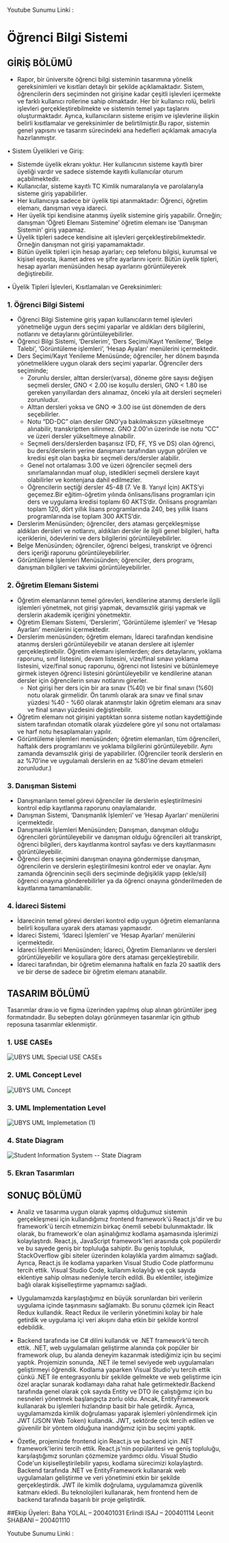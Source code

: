 Youtube Sunumu Linki : 

# Öğrenci Bilgi Sistemi
## GİRİŞ BÖLÜMÜ 
   * Rapor, bir üniversite öğrenci bilgi sisteminin tasarımına yönelik gereksinimleri ve kısıtları detaylı bir şekilde açıklamaktadır. Sistem, öğrencilerin ders seçiminden not girişine kadar çeşitli işlevleri içermekte ve farklı kullanıcı rollerine sahip olmaktadır. Her bir kullanıcı rolü, belirli işlevleri gerçekleştirebilmekte ve sistemin temel yapı taşlarını oluşturmaktadır. Ayrıca, kullanıcıların sisteme erişim ve işlevlerine ilişkin belirli kısıtlamalar ve gereksinimler de belirtilmiştir.Bu rapor, sistemin genel yapısını ve tasarım sürecindeki ana hedefleri açıklamak amacıyla hazırlanmıştır. 

•  Sistem Üyelikleri ve Giriş:
   * Sistemde üyelik ekranı yoktur. Her kullanıcının sisteme kayıtlı birer üyeliği vardır ve sadece sistemde kayıtlı kullanıcılar oturum açabilmektedir. 
   * Kullanıcılar, sisteme kayıtlı TC Kimlik numaralarıyla ve parolalarıyla sisteme giriş yapabilirler. 
   * Her kullanıcıya sadece bir üyelik tipi atanmaktadır: Öğrenci, öğretim elemanı, danışman veya idareci. 
   * Her üyelik tipi kendisine atanmış üyelik sistemine giriş yapabilir. Örneğin; danışman ‘Öğreti Elemanı Sistemine’ öğretim elemanı ise ‘Danışman Sistemin’ giriş yapamaz. 
   * Üyelik tipleri sadece kendisine ait işlevleri gerçekleştirebilmektedir. Örneğin danışman not girişi yapamamaktadır. 
   * Bütün üyelik tipleri için hesap ayarları; cep telefonu bilgisi, kurumsal ve kişisel eposta, ikamet adres ve şifre ayarlarını içerir. Bütün üyelik tipleri, hesap ayarları menüsünden hesap ayarlarını görüntüleyerek değiştirebilir.

•  Üyelik Tipleri İşlevleri, Kısıtlamaları ve Gereksinimleri:   

### 1. Öğrenci Bilgi Sistemi 

   * Öğrenci Bilgi Sistemine giriş yapan kullanıcıların temel işlevleri yönetmeliğe uygun ders seçimi yaparlar ve aldıkları ders bilgilerini, notlarını ve detaylarını görüntüleyebilirler. 
   * Öğrenci Bilgi Sistemi, ‘Derslerim’, ‘Ders Seçimi/Kayıt Yenileme’, ‘Belge Talebi’, ‘Görüntüleme işlemleri’, ‘Hesap Ayaları’ menülerini içermektedir. 
   * Ders Seçimi/Kayıt Yenileme Menüsünde; öğrenciler, her dönem başında yönetmeliklere uygun olarak ders seçimi yaparlar. Öğrenciler ders seçiminde; 
     * Zorunlu dersler, alttan dersler(varsa), döneme göre sayısı değişen seçmeli dersler, GNO < 2.00 ise koşullu dersleri, GNO < 1.80 ise gereken yarıyıllardan ders alınamaz, önceki yıla ait dersleri seçmeleri zorunludur. 
     * Alttan dersleri yoksa ve GNO => 3.00 ise üst dönemden de ders seçebilirler.  
     * Notu “DD-DC” olan dersler GNO'ya bakılmaksızın yükseltmeye alınabilir, transkriptten silinmez. GNO 2.00'ın üzerinde ise notu “CC” ve üzeri dersler yükseltmeye alınabilir.  
     * Seçmeli ders/derslerden başarısız (FD, FF, YS ve DS) olan öğrenci, bu ders/derslerin yerine danışmanı tarafından uygun görülen ve kredisi eşit olan başka bir seçmeli ders/dersler alabilir.   
     * Genel not ortalaması 3.00 ve üzeri öğrenciler seçmeli ders sınırlamalarından muaf olup, istedikleri seçmeli derslere kayıt olabilirler ve kontenjana dahil edilmezler.  
     * Öğrencilerin seçtiği dersler 45-48 (7. Ve 8. Yarıyıl İçin) AKTS’yi geçemez.Bir eğitim-öğretim yılında önlisans/lisans programları için ders ve uygulama kredisi toplamı 60 AKTS’dir. Önlisans programları toplam 120, dört yıllık lisans programlarında 240, beş yıllık lisans programlarında ise toplam 300 AKTS’dir.  
   * Derslerim Menüsünden; öğrenciler, ders ataması gerçekleşmişse aldıkları dersleri ve notlarını, aldıkları dersler ile ilgili genel bilgileri, hafta içeriklerini, ödevlerini ve ders bilgilerini görüntüleyebilirler. 
   * Belge Menüsünden; öğrenciler, öğrenci belgesi, transkript ve öğrenci ders içeriği raporunu görüntüleyebilirler.
   * Görüntüleme İşlemleri Menüsünden; öğrenciler, ders programı, danışman bilgileri ve takvimi görüntüleyebilirler.

### 2. Öğretim Elemanı Sistemi 

   * Öğretim elemanlarının temel görevleri, kendilerine atanmış derslerle ilgili işlemleri yönetmek, not girişi yapmak, devamsızlık girişi yapmak ve derslerin akademik içeriğini yönetmektir. 
   * Öğretim Elemanı Sistemi, ‘Derslerim’, ‘Görüntüleme işlemleri’ ve ‘Hesap Ayarları’ menülerini içermektedir. 
   * Derslerim menüsünden; öğretim elemanı, İdareci tarafından kendisine atanmış dersleri görüntüleyebilir ve atanan derslere ait işlemler gerçekleştirebilir. Öğretim elemanı işlemlerden; ders detaylarını, yoklama raporunu, sınıf listesini, devam listesini, 
vize/final sınavı yoklama listesini, vize/final sonuç raporunu, öğrenci not listesini ve bütünlemeye girmek isteyen öğrenci listesini görüntüleyebilir ve kendilerine atanan dersler için öğrencilerin sınav notlarını girerler.  
     - Not girişi her ders için bir ara sınav (%40) ve bir final sınavı (%60) notu olarak girmelidir. Ön tanımlı olarak ara sınav ve final sınav yüzdesi %40 - %60 olarak atanmıştır lakin öğretim elemanı ara sınav ve final sınavı yüzdesini değiştirebilir.  
   * Öğretim elemanı not girişini yaptıktan sonra sisteme notları kaydettiğinde sistem tarafından otomatik olarak yüzdelere göre yıl sonu not ortalaması ve harf notu hesaplamaları yapılır. 
   * Görüntüleme işlemleri menüsünden; öğretim elemanları, tüm öğrencileri, haftalık ders programlarını ve yoklama bilgilerini görüntüleyebilir. Aynı zamanda devamsızlık girişi de yapabilirler. (Öğrenciler teorik derslerin en az %70’ine ve uygulamalı derslerin 
en az %80’ine devam etmeleri zorunludur.)

### 3. Danışman Sistemi 

   * Danışmanların temel görevi öğrenciler ile derslerin eşleştirilmesini kontrol edip kayıtlanma raporunu onaylamalarıdır. 
   * Danışman Sistemi, ‘Danışmanlık İşlemleri’ ve ‘Hesap Ayarları’ menülerini içermektedir. 
   * Danışmanlık İşlemleri Menüsünden; Danışman, danışman olduğu öğrencileri görüntüleyebilir ve danışman olduğu öğrencileri ait transkript, öğrenci bilgileri, ders kayıtlanma kontrol sayfası ve ders kayıtlanmasını görüntüleyebilir.  
   * Öğrenci ders seçimini danışman onayına göndermişse danışman, öğrencilerin ve derslerin eşleştirilmesini kontrol eder ve onaylar. Aynı zamanda öğrencinin seçili ders seçiminde değişiklik yapıp (ekle/sil) öğrenci onayına gönderebilirler ya da öğrenci onayına gönderilmeden de kayıtlanma tamamlanabilir.
     
### 4. İdareci Sistemi  

   * İdarecinin temel görevi dersleri kontrol edip uygun öğretim elemanlarına belirli koşullara uyarak ders ataması yapmasıdır. 
   * İdareci Sistemi, ‘İdareci İşlemleri’ ve ‘Hesap Ayarları’ menülerini içermektedir. 
   * İdareci İşlemleri Menüsünden; İdareci, Öğretim Elemanlarını ve dersleri görüntüleyebilir ve koşullara göre ders ataması gerçekleştirebilir.  
   * İdareci tarafından, bir öğretim elemanına haftalık en fazla 20 saatlik ders ve bir derse de sadece bir öğretim elemanı atanabilir.

## TASARIM BÖLÜMÜ 
Tasarımlar draw.io ve figma üzerinden yapılmış olup alınan görüntüler jpeg formatındadır. Bu sebepten dolayı görünmeyen tasarımlar için github reposuna tasarımlar eklenmiştir.


### 1. USE CASEs

![UBYS UML Special USE CASEs](https://github.com/user-attachments/assets/9739be38-6e30-4be8-bb0f-bb869170b0b3)

### 2. UML Concept Level

![UBYS UML Concept](https://github.com/user-attachments/assets/82bffe1a-80fc-429c-a4c7-e4cfd01d166c)

### 3. UML Implementation Level

![UBYS UML Implemetation (1)](https://github.com/user-attachments/assets/0deb859b-3b98-4f31-a129-d5c2771837b2)

### 4. State Diagram 

![Student Information System -- State Diagram](https://github.com/user-attachments/assets/d6bc1694-2063-4696-a70c-d1bab47e8647)

### 5. Ekran Tasarımları


## SONUÇ BÖLÜMÜ 

  * Analiz ve tasarıma uygun olarak yapmış olduğumuz sistemin gerçekleşmesi için kullandığımız frontend framework'ü React.js'dir ve bu framework'ü tercih etmemizin birkaç önemli sebebi bulunmaktadır. İlk olarak, bu framework'e olan aşinalığımız kodlama aşamasında işlerimizi kolaylaştırdı. React.js, JavaScript framework'leri arasında çok popülerdir ve bu sayede geniş bir topluluğa sahiptir. Bu geniş topluluk, StackOverflow gibi siteler üzerinden kolaylıkla yardım almamızı sağladı. Ayrıca, React.js ile kodlama yaparken Visual Studio Code platformunu tercih ettik. Visual Studio Code, kullanım kolaylığı ve çok sayıda eklentiye sahip olması nedeniyle tercih edildi. Bu eklentiler, isteğimize bağlı olarak kişiselleştirme yapmamızı sağladı. 

  * Uygulamamızda karşılaştığımız en büyük sorunlardan biri verilerin uygulama içinde taşınmasını sağlamaktı. Bu sorunu çözmek için React Redux kullandık. React Redux ile verilerin yönetimini kolay bir hale getirdik ve uygulama içi veri akışını daha etkin bir şekilde kontrol edebildik. 
  
  * Backend tarafında ise C# dilini kullandık ve .NET framework'ü tercih ettik. .NET, web uygulamaları geliştirme alanında çok popüler bir framework olup, bu alanda deneyim kazanmak istediğimiz için bu seçimi yaptık. Projemizin sonunda, .NET ile temel seviyede web 
uygulamaları geliştirmeyi öğrendik. Kodlama yaparken Visual Studio'yu tercih ettik çünkü .NET ile entegrasyonlu bir şekilde gelmekte ve web geliştirme için özel araçlar sunarak kodlamayı daha rahat hale getirmektedir.Backend tarafında genel olarak çok sayıda Entity ve DTO ile çalıştığımız için bu nesneleri yönetmek başlangıçta zorlu oldu. Ancak, EntityFramework kullanarak bu işlemleri hızlandırıp basit bir hale getirdik. Ayrıca, uygulamamızda kimlik doğrulaması yaparak işlemleri yönlendirmek için JWT (JSON Web Token) kullandık. JWT, sektörde çok tercih edilen ve güvenilir bir yöntem olduğuna inandığımız için bu seçimi yaptık. 

  * Özetle, projemizde frontend için React.js ve backend için .NET framework'lerini tercih ettik. React.js'nin popülaritesi ve geniş topluluğu, karşılaştığımız sorunları çözmemize yardımcı oldu. Visual Studio Code'un kişiselleştirilebilir yapısı, kodlama sürecimizi kolaylaştırdı. Backend tarafında .NET ve EntityFramework kullanarak web uygulamaları geliştirme ve veri yönetimini etkin bir şekilde gerçekleştirdik. JWT ile kimlik doğrulama, uygulamamıza güvenlik katmanı ekledi. Bu teknolojileri kullanarak, hem frontend hem de backend tarafında başarılı bir proje geliştirdik. 


##Ekip Üyeleri: 
Baha YOLAL – 200401031
Erlindi ISAJ – 200401114
Leonit SHABANI – 200401110


Youtube Sunumu Linki : 
